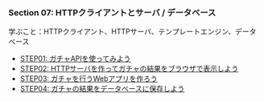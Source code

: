 ### Section 07: HTTPクライアントとサーバ / データベース

学ぶこと：HTTPクライアント、HTTPサーバ、テンプレートエンジン、データベース

* [STEP01: ガチャAPIを使ってみよう](./step01)
* [STEP02: HTTPサーバを作ってガチャの結果をブラウザで表示しよう](./step01)
* [STEP03: ガチャを行うWebアプリを作ろう](./step01)
* [STEP04: ガチャの結果をデータベースに保存しよう](./step01)
